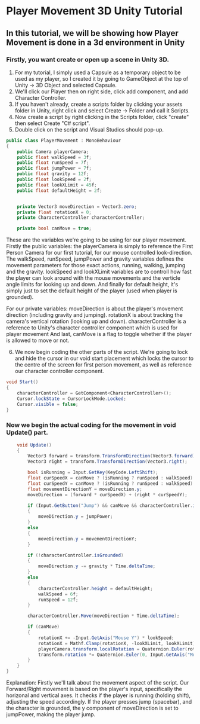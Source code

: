 # Player Movement 3D Unity Tutorial
## In this tutorial, we will be showing how Player Movement is done in a 3d environment in Unity

### Firstly, you want create or open up a scene in Unity 3D.

1. For my tutorial, I simply used a Capsule as a temporary object to be used as my player, so I created it by going to GameObject at the top of Unity -> 3D Object and selected Capsule.
2. We'll click our Player then on right side, click add component, and add Character Controller.
3. If you haven't already, create a scripts folder by clicking your assets folder in Unity, right click and select Create -> Folder and call it Scripts.
4. Now create a script by right clicking in the Scripts folder, click "create" then select Create "C# script".
5. Double click on the script and Visual Studios should pop-up. 
```.cs
public class PlayerMovement : MonoBehaviour
{
    public Camera playerCamera;
    public float walkSpeed = 3f;
    public float runSpeed = 7f;
    public float jumpPower = 7f;
    public float gravity = 12f;
    public float lookSpeed = 2f;
    public float lookXLimit = 45f;
    public float defaultHeight = 2f;


    private Vector3 moveDirection = Vector3.zero;
    private float rotationX = 0;
    private CharacterController characterController;

    private bool canMove = true;
```
These are the variables we're going to be using for our player movement. Firstly the public variables: the playerCamera is simply to reference the First Person Camera for our first tutorial, for our mouse controlled look-direction. The walkSpeed, runSpeed, jumpPower and gravity variables defines the movement parameters for those exact actions, running, walking, jumping and the gravity. lookSpeed and lookXLimit variables are to controll how fast the player can look around with the mouse movements and the verticle angle limits for looking up and down. And finally for default height, it's simply just to set the default height of the player (used when player is grounded).

For our private variables: moveDirection is about the player's movement direction (including gravity and jumping). rotationX is about tracking the camera's vertical rotation (looking up and down). characterController is a reference to Unity's character controller component which is used for player movement And last, canMove is a flag to toggle whether if the player is allowed to move or not.

6. We now begin coding the other parts of the script. We're going to lock and hide the cursor in our void start placement which locks the cursor to the centre of the screen for first person movement, as well as reference our character controller component. 
```.cs
void Start()
{
    characterController = GetComponent<CharacterController>();
    Cursor.lockState = CursorLockMode.Locked;
    Cursor.visible = false;
}
```
### Now we begin the actual coding for the movement in void Update() part.
```.cs
    void Update()
    {
        Vector3 forward = transform.TransformDirection(Vector3.forward);
        Vector3 right = transform.TransformDirection(Vector3.right);

        bool isRunning = Input.GetKey(KeyCode.LeftShift);
        float curSpeedX = canMove ? (isRunning ? runSpeed : walkSpeed) * Input.GetAxis("Vertical") : 0;
        float curSpeedY = canMove ? (isRunning ? runSpeed : walkSpeed) * Input.GetAxis("Horizontal") : 0;
        float movementDirectionY = moveDirection.y;
        moveDirection = (forward * curSpeedX) + (right * curSpeedY);

        if (Input.GetButton("Jump") && canMove && characterController.isGrounded)
        {
            moveDirection.y = jumpPower;
        }
        else
        {
            moveDirection.y = movementDirectionY;
        }

        if (!characterController.isGrounded)
        {
            moveDirection.y -= gravity * Time.deltaTime;
        }
        else
        {
            characterController.height = defaultHeight;
            walkSpeed = 6f;
            runSpeed = 12f;
        }

        characterController.Move(moveDirection * Time.deltaTime);

        if (canMove)
        {
            rotationX += -Input.GetAxis("Mouse Y") * lookSpeed;
            rotationX = Mathf.Clamp(rotationX, -lookXLimit, lookXLimit);
            playerCamera.transform.localRotation = Quaternion.Euler(rotationX, 0, 0);
            transform.rotation *= Quaternion.Euler(0, Input.GetAxis("Mouse X") * lookSpeed, 0);
        }
    }
}
```
Explanation: 
Firstly we'll talk about the movement aspect of the script. Our Forward/Right movement is based on the player's input, specifically the horizonal and vertical axes. It checks if the player is running (holding shift), adjusting the speed accordingly. If the player presses jump (spacebar), and the character is grounded, the y component of moveDirection is set to jumpPower, making the player jump.
